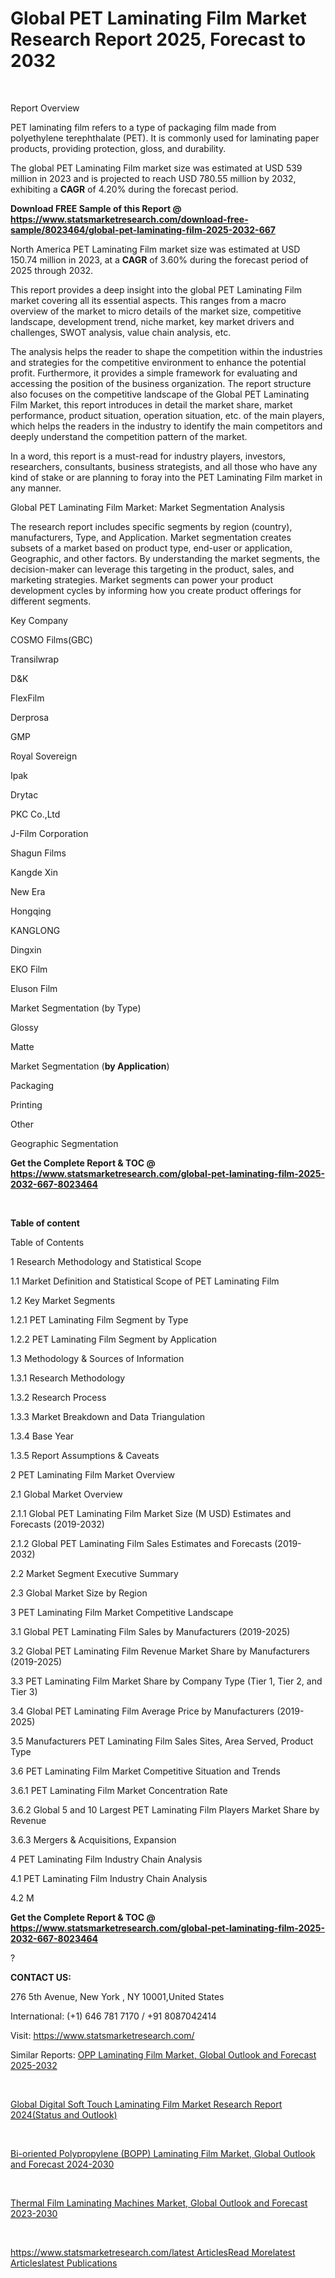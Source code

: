 <h1>Global PET Laminating Film Market Research Report 2025, Forecast to 2032</h1><br/><p>Report Overview</p>
 
 
 
 <p>PET laminating film refers to a type of packaging film made from polyethylene terephthalate (PET). It is commonly used for laminating paper products, providing protection, gloss, and durability.</p>
 
 
 
 <p>The global PET Laminating Film market size was estimated at USD 539 million in 2023 and is projected to reach USD 780.55 million by 2032, exhibiting a <strong>CAGR</strong> of 4.20% during the forecast period.</p>
 
 
 
 <p><strong>Download FREE Sample of this Report @ <a href="https://www.statsmarketresearch.com/download-free-sample/8023464/global-pet-laminating-film-2025-2032-667">https://www.statsmarketresearch.com/download-free-sample/8023464/global-pet-laminating-film-2025-2032-667</a></strong></p>
 
 
 
 <p>North America PET Laminating Film market size was estimated at USD 150.74 million in 2023, at a <strong>CAGR</strong> of 3.60% during the forecast period of 2025 through 2032.</p>
 
 
 
 <p>This report provides a deep insight into the global PET Laminating Film market covering all its essential aspects. This ranges from a macro overview of the market to micro details of the market size, competitive landscape, development trend, niche market, key market drivers and challenges, SWOT analysis, value chain analysis, etc.</p>
 
 
 
 <p>The analysis helps the reader to shape the competition within the industries and strategies for the competitive environment to enhance the potential profit. Furthermore, it provides a simple framework for evaluating and accessing the position of the business organization. The report structure also focuses on the competitive landscape of the Global PET Laminating Film Market, this report introduces in detail the market share, market performance, product situation, operation situation, etc. of the main players, which helps the readers in the industry to identify the main competitors and deeply understand the competition pattern of the market.</p>
 
 
 
 <p>In a word, this report is a must-read for industry players, investors, researchers, consultants, business strategists, and all those who have any kind of stake or are planning to foray into the PET Laminating Film market in any manner.</p>
 
 
 
 <p>Global PET Laminating Film Market: Market Segmentation Analysis</p>
 
 
 
 <p>The research report includes specific segments by region (country), manufacturers, Type, and Application. Market segmentation creates subsets of a market based on product type, end-user or application, Geographic, and other factors. By understanding the market segments, the decision-maker can leverage this targeting in the product, sales, and marketing strategies. Market segments can power your product development cycles by informing how you create product offerings for different segments.</p>
 
 
 
 <p>Key Company</p>
 
 
 
 <p>COSMO Films(GBC)</p>
 
 
 
 <p>Transilwrap</p>
 
 
 
 <p>D&K</p>
 
 
 
 <p>FlexFilm</p>
 
 
 
 <p>Derprosa</p>
 
 
 
 <p>GMP</p>
 
 
 
 <p>Royal Sovereign</p>
 
 
 
 <p>Ipak</p>
 
 
 
 <p>Drytac</p>
 
 
 
 <p>PKC Co.,Ltd</p>
 
 
 
 <p>J-Film Corporation</p>
 
 
 
 <p>Shagun Films</p>
 
 
 
 <p>Kangde Xin</p>
 
 
 
 <p>New Era</p>
 
 
 
 <p>Hongqing</p>
 
 
 
 <p>KANGLONG</p>
 
 
 
 <p>Dingxin</p>
 
 
 
 <p>EKO Film</p>
 
 
 
 <p>Eluson Film</p>
 
 
 
 <p>Market Segmentation (by Type)</p>
 
 
 
 <p>Glossy</p>
 
 
 
 <p>Matte</p>
 
 
 
 <p>Market Segmentation (<strong>by Application</strong>)</p>
 
 
 
 <p>Packaging</p>
 
 
 
 <p>Printing</p>
 
 
 
 <p>Other</p>
 
 
 
 <p>Geographic Segmentation</p>
 
 
 
 <div><b>Get the Complete Report & TOC @ <a href="https://www.statsmarketresearch.com/global-pet-laminating-film-2025-2032-667-8023464">https://www.statsmarketresearch.com/global-pet-laminating-film-2025-2032-667-8023464</a></b></div>
 
 
 
 <p><br />
 
 <b>Table of content</b></p>
 
 
 
 <p>Table of Contents<br />
 
 1 Research Methodology and Statistical Scope<br />
 
 1.1 Market Definition and Statistical Scope of PET Laminating Film<br />
 
 1.2 Key Market Segments<br />
 
 1.2.1 PET Laminating Film Segment by Type<br />
 
 1.2.2 PET Laminating Film Segment by Application<br />
 
 1.3 Methodology & Sources of Information<br />
 
 1.3.1 Research Methodology<br />
 
 1.3.2 Research Process<br />
 
 1.3.3 Market Breakdown and Data Triangulation<br />
 
 1.3.4 Base Year<br />
 
 1.3.5 Report Assumptions & Caveats<br />
 
 2 PET Laminating Film Market Overview<br />
 
 2.1 Global Market Overview<br />
 
 2.1.1 Global PET Laminating Film Market Size (M USD) Estimates and Forecasts (2019-2032)<br />
 
 2.1.2 Global PET Laminating Film Sales Estimates and Forecasts (2019-2032)<br />
 
 2.2 Market Segment Executive Summary<br />
 
 2.3 Global Market Size by Region<br />
 
 3 PET Laminating Film Market Competitive Landscape<br />
 
 3.1 Global PET Laminating Film Sales by Manufacturers (2019-2025)<br />
 
 3.2 Global PET Laminating Film Revenue Market Share by Manufacturers (2019-2025)<br />
 
 3.3 PET Laminating Film Market Share by Company Type (Tier 1, Tier 2, and Tier 3)<br />
 
 3.4 Global PET Laminating Film Average Price by Manufacturers (2019-2025)<br />
 
 3.5 Manufacturers PET Laminating Film Sales Sites, Area Served, Product Type<br />
 
 3.6 PET Laminating Film Market Competitive Situation and Trends<br />
 
 3.6.1 PET Laminating Film Market Concentration Rate<br />
 
 3.6.2 Global 5 and 10 Largest PET Laminating Film Players Market Share by Revenue<br />
 
 3.6.3 Mergers & Acquisitions, Expansion<br />
 
 4 PET Laminating Film Industry Chain Analysis<br />
 
 4.1 PET Laminating Film Industry Chain Analysis<br />
 
 4.2 M</p>
 
 
 
 <div><b>Get the Complete Report & TOC @ <a href="https://www.statsmarketresearch.com/global-pet-laminating-film-2025-2032-667-8023464">https://www.statsmarketresearch.com/global-pet-laminating-film-2025-2032-667-8023464</a></b></div>
 
 
 
 <p>? </p>
 
 
 
 <p><b>CONTACT US:</b><br />
 
 276 5th Avenue, New York , NY 10001,United States<br />
 
 International: (+1) 646 781 7170 / +91 8087042414<br />
 
 Visit: <a href="https://www.statsmarketresearch.com/">https://www.statsmarketresearch.com/</a><br />
 
 Similar Reports: <a href="https://www.statsmarketresearch.com/global-pet-laminating-film-2025-2032-667-8023464">OPP Laminating Film Market, Global Outlook and Forecast 2025-2032</a><br />
 
 <br />
 
 <a href="https://www.statsmarketresearch.com/global-pet-laminating-film-2025-2032-667-8023464">Global Digital Soft Touch Laminating Film Market Research Report 2024(Status and Outlook)</a><br />
 
 <br />
 
 <a href="https://www.statsmarketresearch.com/global-pet-laminating-film-2025-2032-667-8023464">Bi-oriented Polypropylene (BOPP) Laminating Film Market, Global Outlook and Forecast 2024-2030</a><br />
 
 <br />
 
 <a href="https://www.statsmarketresearch.com/global-pet-laminating-film-2025-2032-667-8023464">Thermal Film Laminating Machines Market, Global Outlook and Forecast 2023-2030</a><br />
 
 <br />
 
 <a href="https://gyeongbokgung.com">https://www.statsmarketresearch.com/</a><a href="https://hallyeomaritime.com">latest Articles</a><a href="https://jingwansa.com">Read More</a><a href="https://nguoiviet.jp/">latest Articles</a><a href="https://www.intelmarketresearch.com/">latest Publications</a></p>
